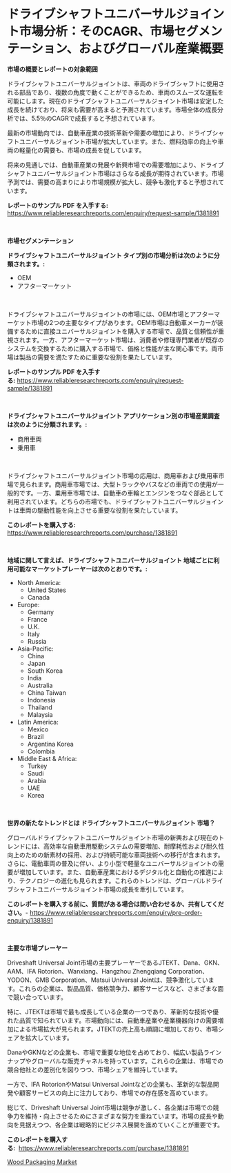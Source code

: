 <p><h1>ドライブシャフトユニバーサルジョイント市場分析：そのCAGR、市場セグメンテーション、およびグローバル産業概要</h1></p><p><strong>市場の概要とレポートの対象範囲</strong></p>
<p><p>ドライブシャフトユニバーサルジョイントは、車両のドライブシャフトに使用される部品であり、複数の角度で動くことができるため、車両のスムーズな運転を可能にします。現在のドライブシャフトユニバーサルジョイント市場は安定した成長を続けており、将来も需要が高まると予測されています。市場全体の成長分析では、5.5％のCAGRで成長すると予想されています。</p><p>最新の市場動向では、自動車産業の技術革新や需要の増加により、ドライブシャフトユニバーサルジョイント市場が拡大しています。また、燃料効率の向上や車両の軽量化の需要も、市場の成長を促しています。</p><p>将来の見通しでは、自動車産業の発展や新興市場での需要増加により、ドライブシャフトユニバーサルジョイント市場はさらなる成長が期待されています。市場予測では、需要の高まりにより市場規模が拡大し、競争も激化すると予想されています。</p></p>
<p><strong>レポートのサンプル PDF を入手する:</strong> <a href="https://www.reliableresearchreports.com/enquiry/request-sample/1381891">https://www.reliableresearchreports.com/enquiry/request-sample/1381891</a></p>
<p>&nbsp;</p>
<p><strong>市場セグメンテーション</strong></p>
<p><strong>ドライブシャフトユニバーサルジョイント タイプ別の市場分析は次のように分類されます。:</strong></p>
<p><ul><li>OEM</li><li>アフターマーケット</li></ul></p>
<p>&nbsp;</p>
<p><p>ドライブシャフトユニバーサルジョイントの市場には、OEM市場とアフターマーケット市場の2つの主要なタイプがあります。OEM市場は自動車メーカーが装備するために直接ユニバーサルジョイントを購入する市場で、品質と信頼性が重視されます。一方、アフターマーケット市場は、消費者や修理専門業者が既存のシステムを交換するために購入する市場で、価格と性能が主な関心事です。両市場は製品の需要を満たすために重要な役割を果たしています。</p></p>
<p><strong>レポートのサンプル PDF を入手する:</strong>&nbsp;<a href="https://www.reliableresearchreports.com/enquiry/request-sample/1381891">https://www.reliableresearchreports.com/enquiry/request-sample/1381891</a></p>
<p>&nbsp;</p>
<p><strong> ドライブシャフトユニバーサルジョイント アプリケーション別の市場産業調査は次のように分類されます。:</strong></p>
<p><ul><li>商用車両</li><li>乗用車</li></ul></p>
<p>&nbsp;</p>
<p><p>ドライブシャフトユニバーサルジョイント市場の応用は、商用車および乗用車市場で見られます。商用車市場では、大型トラックやバスなどの車両での使用が一般的です。一方、乗用車市場では、自動車の車輪とエンジンをつなぐ部品として利用されています。どちらの市場でも、ドライブシャフトユニバーサルジョイントは車両の駆動性能を向上させる重要な役割を果たしています。</p></p>
<p><strong>このレポートを購入する:</strong>&nbsp; <a href="https://www.reliableresearchreports.com/purchase/1381891">https://www.reliableresearchreports.com/purchase/1381891</a></p>
<p>&nbsp;</p>
<p><strong>地域に関して言えば、ドライブシャフトユニバーサルジョイント 地域ごとに利用可能なマーケットプレーヤーは次のとおりです。:</strong></p>
<p><ul>
    <li>
        North America:
        <ul>
            <li>United States</li>
            <li>Canada</li>
        </ul>
    </li>
    <li>
        Europe:
        <ul>
            <li>Germany</li>
            <li>France</li>
            <li>U.K.</li>
            <li>Italy</li>
            <li>Russia</li>
        </ul>
    </li>
    <li>
        Asia-Pacific:
        <ul>
            <li>China</li>
            <li>Japan</li>
            <li>South Korea</li>
            <li>India</li>
            <li>Australia</li>
            <li>China Taiwan</li>
            <li>Indonesia</li>
            <li>Thailand</li>
            <li>Malaysia</li>
        </ul>
    </li>
    <li>
        Latin America:
        <ul>
            <li>Mexico</li>
            <li>Brazil</li>
            <li>Argentina Korea</li>
            <li>Colombia</li>
        </ul>
    </li>
    <li>
        Middle East & Africa:
        <ul>
            <li>Turkey</li>
            <li>Saudi</li>
            <li>Arabia</li>
            <li>UAE</li>
            <li>Korea</li>
        </ul>
    </li>
    </ul></p>
<p>&nbsp;</p>
<p><strong>世界の新たなトレンドとは ドライブシャフトユニバーサルジョイント 市場？</strong></p>
<p><p>グローバルドライブシャフトユニバーサルジョイント市場の新興および現在のトレンドには、高効率な自動車用駆動システムの需要増加、耐摩耗性および耐久性向上のための新素材の採用、および持続可能な車両技術への移行が含まれます。さらに、電動車両の普及に伴い、より小型で軽量なユニバーサルジョイントの需要が増加しています。また、自動車産業におけるデジタル化と自動化の推進により、テクノロジーの進化も見られます。これらのトレンドは、グローバルドライブシャフトユニバーサルジョイント市場の成長を牽引しています。</p></p>
<p><strong>このレポートを購入する前に、質問がある場合は問い合わせるか、共有してください。</strong>- <a href="https://www.reliableresearchreports.com/enquiry/pre-order-enquiry/1381891">https://www.reliableresearchreports.com/enquiry/pre-order-enquiry/1381891</a></p>
<p>&nbsp;</p>
<p><strong>主要な市場プレーヤー</strong></p>
<p><p>Driveshaft Universal Joint市場の主要プレーヤーであるJTEKT、Dana、GKN、AAM、IFA Rotorion、Wanxiang、Hangzhou Zhengqiang Corporation、YODON、GMB Corporation、Matsui Universal Jointは、競争激化しています。これらの企業は、製品品質、価格競争力、顧客サービスなど、さまざまな面で競い合っています。</p><p>特に、JTEKTは市場で最も成長している企業の一つであり、革新的な技術や優れた品質で知られています。市場動向には、自動車産業や産業機器向けの需要増加による市場拡大が見られます。JTEKTの売上高も順調に増加しており、市場シェアを拡大しています。</p><p>DanaやGKNなどの企業も、市場で重要な地位を占めており、幅広い製品ラインナップやグローバルな販売チャネルを持っています。これらの企業は、市場での競合他社との差別化を図りつつ、市場シェアを維持しています。</p><p>一方で、IFA RotorionやMatsui Universal Jointなどの企業も、革新的な製品開発や顧客サービスの向上に注力しており、市場での存在感を高めています。</p><p>総じて、Driveshaft Universal Joint市場は競争が激しく、各企業は市場での競争力を維持・向上させるためにさまざまな努力を重ねています。市場の成長や動向を見据えつつ、各企業は戦略的にビジネス展開を進めていくことが重要です。</p></p>
<p><strong>このレポートを購入する:</strong>&nbsp;&nbsp;<a href="https://www.reliableresearchreports.com/purchase/1381891">https://www.reliableresearchreports.com/purchase/1381891</a></p>
<p><p><a href="https://butternut-bug-553.notion.site/Global-Wood-Packaging-Market-Size-and-Market-Trends-Insights-and-Projections-from-2024-to-2031-8f12282eeebe49eda8fe69a77d314b38">Wood Packaging Market</a></p></p>